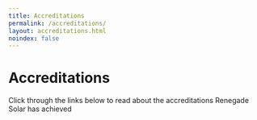 ```yaml
---
title: Accreditations
permalink: /accreditations/
layout: accreditations.html
noindex: false
---
```

# Accreditations

Click through the links below to read about the accreditations Renegade Solar has achieved

